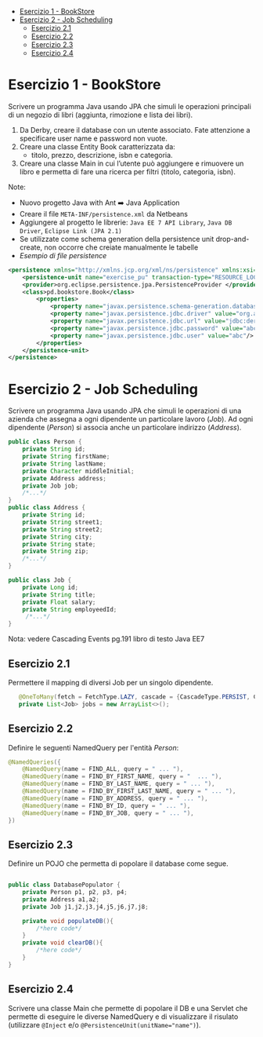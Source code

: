 - [Esercizio 1 - BookStore](#esercizio-1---bookstore)
- [Esercizio 2 - Job Scheduling](#esercizio-2---job-scheduling)
  - [Esercizio 2.1](#esercizio-21)
  - [Esercizio 2.2](#esercizio-22)
  - [Esercizio 2.3](#esercizio-23)
  - [Esercizio 2.4](#esercizio-24)
# Esercizio 1 - BookStore

Scrivere un programma Java usando JPA che simuli le operazioni principali di un negozio di libri (aggiunta, rimozione e lista dei libri).

1. Da Derby, creare il database con un utente associato. Fate attenzione a specificare user name e password non vuote.
2. Creare una classe Entity Book caratterizzata da:
   - titolo, prezzo, descrizione, isbn e categoria.
3. Creare una classe Main in cui l’utente può aggiungere e rimuovere un libro e permetta di fare una ricerca per filtri (titolo, categoria, isbn).

Note: 
- Nuovo progetto Java with Ant ➡️ Java Application
- Creare il file `META-INF/persistence.xml` da Netbeans
- Aggiungere al progetto le librerie: `Java EE 7 API Library`, `Java DB Driver`, `Eclipse Link (JPA 2.1)`
- Se utilizzate come schema generation della persistence unit drop-and-create, non occorre che creiate manualmente le tabelle
- *Esempio di file persistence*
```xml
<persistence xmlns="http://xmlns.jcp.org/xml/ns/persistence" xmlns:xsi="http://www.w3.org/2001/XMLSchema-instance" xsi:schemaLocation="http://xmlns.jcp.org/xml/ns/persistence http://xmlns.jcp.org/xml/ns/persistence/persistence_2_1.xsd" version="2.1">
    <persistence-unit name="exercise_pu" transaction-type="RESOURCE_LOCAL">
    <provider>org.eclipse.persistence.jpa.PersistenceProvider </provider>
    <class>pd.bookstore.Book</class>
        <properties>
            <property name="javax.persistence.schema-generation.database.action" value="drop-and-create"/>
            <property name="javax.persistence.jdbc.driver" value="org.apache.derby.jdbc.ClientDriver"/>
            <property name="javax.persistence.jdbc.url" value="jdbc:derby://localhost:1527/BookStore;create=true"/>
            <property name="javax.persistence.jdbc.password" value="abc"/>
            <property name="javax.persistence.jdbc.user" value="abc"/>
        </properties>
    </persistence-unit>
</persistence>
```

# Esercizio 2 - Job Scheduling

Scrivere un programma Java usando JPA che simuli le operazioni di una azienda che assegna a ogni dipendente un particolare lavoro (_Job_). Ad ogni dipendente (_Person_) si associa anche un particolare indirizzo (_Address_).
```java
public class Person {
    private String id;
    private String firstName;
    private String lastName;
    private Character middleInitial;
    private Address address;
    private Job job;
    /*...*/
}
public class Address {
    private String id;
    private String street1;
    private String street2;
    private String city;
    private String state;
    private String zip;
    /*...*/
}

public class Job {
    private Long id;
    private String title;
    private Float salary;
    private String employeedId;
     /*...*/
}
```
Nota: vedere Cascading Events pg.191 libro di testo Java EE7
## Esercizio 2.1

Permettere il mapping di diversi Job per un singolo dipendente.

```java
   @OneToMany(fetch = FetchType.LAZY, cascade = {CascadeType.PERSIST, CascadeType.REMOVE})
   private List<Job> jobs = new ArrayList<>();
```

## Esercizio 2.2

Definire le seguenti NamedQuery per l'entità _Person_:
```java
@NamedQueries({
    @NamedQuery(name = FIND_ALL, query = " ... "),
    @NamedQuery(name = FIND_BY_FIRST_NAME, query = "  ... "),
    @NamedQuery(name = FIND_BY_LAST_NAME, query = " ... "),
    @NamedQuery(name = FIND_BY_FIRST_LAST_NAME, query = " ... "),
    @NamedQuery(name = FIND_BY_ADDRESS, query = " ... "),
    @NamedQuery(name = FIND_BY_ID, query = " ... "),
    @NamedQuery(name = FIND_BY_JOB, query = " ... "),
})

```

## Esercizio 2.3

Definire un POJO che permetta di popolare il database come segue.

```java

public class DatabasePopulator {
    private Person p1, p2, p3, p4;
    private Address a1,a2;
    private Job j1,j2,j3,j4,j5,j6,j7,j8;

    private void populateDB(){
        /*here code*/
    }
    private void clearDB(){
        /*here code*/
    }
}
```

## Esercizio 2.4

Scrivere una classe Main che permette di popolare il DB e una Servlet che permette di eseguire le diverse NamedQuery e di visualizzare il risulato (utilizzare `@Inject` e/o `@PersistenceUnit(unitName="name")`). 